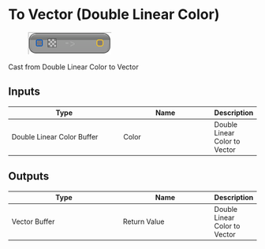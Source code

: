 # To Vector (Double Linear Color)

<div align="left" data-full-width="false">

<figure><img src="To_Vector_(Double_Linear_Color).png" alt=""><figcaption></figcaption></figure>

</div>

Cast from Double Linear Color to Vector

## Inputs

<table>
<thead><tr><th width="250">Type</th><th width="200">Name</th><th>Description</th></tr></thead>
<tbody>
<tr><td>Double Linear Color Buffer</td><td>Color</td><td>Double Linear Color to Vector</td></tr>
</tbody>
</table>

## Outputs

<table>
<thead><tr><th width="250">Type</th><th width="200">Name</th><th>Description</th></tr></thead>
<tbody>
<tr><td>Vector Buffer</td><td>Return Value</td><td>Double Linear Color to Vector</td></tr>
</tbody>
</table>